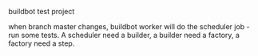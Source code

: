 buildbot test project


when branch master changes, buildbot worker will do the scheduler job - run some tests.
A scheduler need a builder, a builder need a factory, a factory need a step.